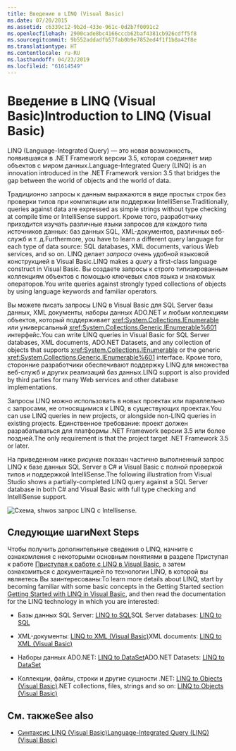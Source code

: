 ```yaml
---
title: Введение в LINQ (Visual Basic)
ms.date: 07/20/2015
ms.assetid: c6339c12-9b2d-433e-961c-0d2b7f0091c2
ms.openlocfilehash: 2900cade8bc4166cccb62baf4381cb926cdff5f8
ms.sourcegitcommit: 9b552addadfb57fab0b9e7852ed4f1f1b8a42f8e
ms.translationtype: HT
ms.contentlocale: ru-RU
ms.lasthandoff: 04/23/2019
ms.locfileid: "61614549"
---
```

# <a name="introduction-to-linq-visual-basic"></a><span data-ttu-id="49b39-102">Введение в LINQ (Visual Basic)</span><span class="sxs-lookup"><span data-stu-id="49b39-102">Introduction to LINQ (Visual Basic)</span></span>
<span data-ttu-id="49b39-103">LINQ (Language-Integrated Query) — это новая возможность, появившаяся в .NET Framework версии 3.5, которая соединяет мир объектов с миром данных.</span><span class="sxs-lookup"><span data-stu-id="49b39-103">Language-Integrated Query (LINQ) is an innovation introduced in the .NET Framework version 3.5 that bridges the gap between the world of objects and the world of data.</span></span>  
  
 <span data-ttu-id="49b39-104">Традиционно запросы к данным выражаются в виде простых строк без проверки типов при компиляции или поддержки IntelliSense.</span><span class="sxs-lookup"><span data-stu-id="49b39-104">Traditionally, queries against data are expressed as simple strings without type checking at compile time or IntelliSense support.</span></span> <span data-ttu-id="49b39-105">Кроме того, разработчику приходится изучать различные языки запросов для каждого типа источников данных: баз данных SQL, XML-документов, различных веб-служб и т. д.</span><span class="sxs-lookup"><span data-stu-id="49b39-105">Furthermore, you have to learn a different query language for each type of data source: SQL databases, XML documents, various Web services, and so on.</span></span> <span data-ttu-id="49b39-106">LINQ делает *запроса* очень удобной языковой конструкцией в Visual Basic.</span><span class="sxs-lookup"><span data-stu-id="49b39-106">LINQ makes a *query* a first-class language construct in Visual Basic.</span></span> <span data-ttu-id="49b39-107">Вы создаете запросы к строго типизированным коллекциям объектов с помощью ключевых слов языка и знакомых операторов.</span><span class="sxs-lookup"><span data-stu-id="49b39-107">You write queries against strongly typed collections of objects by using language keywords and familiar operators.</span></span>  
  
 <span data-ttu-id="49b39-108">Вы можете писать запросы LINQ в Visual Basic для SQL Server базы данных, XML документы, наборы данных ADO.NET и любым коллекциям объектов, который поддерживает <xref:System.Collections.IEnumerable> или универсальный <xref:System.Collections.Generic.IEnumerable%601> интерфейс.</span><span class="sxs-lookup"><span data-stu-id="49b39-108">You can write LINQ queries in Visual Basic for SQL Server databases, XML documents, ADO.NET Datasets, and any collection of objects that supports <xref:System.Collections.IEnumerable> or the generic <xref:System.Collections.Generic.IEnumerable%601> interface.</span></span> <span data-ttu-id="49b39-109">Кроме того, сторонние разработчики обеспечивают поддержку LINQ для множества веб-служб и других реализаций баз данных.</span><span class="sxs-lookup"><span data-stu-id="49b39-109">LINQ support is also provided by third parties for many Web services and other database implementations.</span></span>  
  
 <span data-ttu-id="49b39-110">Запросы LINQ можно использовать в новых проектах или параллельно с запросами, не относящимися к LINQ, в существующих проектах.</span><span class="sxs-lookup"><span data-stu-id="49b39-110">You can use LINQ queries in new projects, or alongside non-LINQ queries in existing projects.</span></span> <span data-ttu-id="49b39-111">Единственное требование: проект должен разрабатываться для платформы .NET Framework версии 3.5 или более поздней.</span><span class="sxs-lookup"><span data-stu-id="49b39-111">The only requirement is that the project target .NET Framework 3.5 or later.</span></span>  
  
 <span data-ttu-id="49b39-112">На приведенном ниже рисунке показан частично выполненный запрос LINQ к базе данных SQL Server в C# и Visual Basic с полной проверкой типов и поддержкой IntelliSense.</span><span class="sxs-lookup"><span data-stu-id="49b39-112">The following illustration from Visual Studio shows a partially-completed LINQ query against a SQL Server database in both C# and Visual Basic with full type checking and IntelliSense support.</span></span>  
  
 ![Схема, shwos запрос LINQ с Intellisense.](./media/introduction-to-linq/linq-query-intellisense.png)  
  
## <a name="next-steps"></a><span data-ttu-id="49b39-114">Следующие шаги</span><span class="sxs-lookup"><span data-stu-id="49b39-114">Next Steps</span></span>  
 <span data-ttu-id="49b39-115">Чтобы получить дополнительные сведения о LINQ, начните с ознакомления с некоторыми основным понятиями в разделе Приступая к работе [Приступая к работе с LINQ в Visual Basic](../../../../visual-basic/programming-guide/concepts/linq/getting-started-with-linq.md), а затем ознакомиться с документацией по технологии LINQ, в которой вы являетесь Вы заинтересованы:</span><span class="sxs-lookup"><span data-stu-id="49b39-115">To learn more details about LINQ, start by becoming familiar with some basic concepts in the Getting Started section [Getting Started with LINQ in Visual Basic](../../../../visual-basic/programming-guide/concepts/linq/getting-started-with-linq.md), and then read the documentation for the LINQ technology in which you are interested:</span></span>  
  
- <span data-ttu-id="49b39-116">Базы данных SQL Server: [LINQ to SQL](../../../../framework/data/adonet/sql/linq/index.md)</span><span class="sxs-lookup"><span data-stu-id="49b39-116">SQL Server databases: [LINQ to SQL](../../../../framework/data/adonet/sql/linq/index.md)</span></span>  
  
- <span data-ttu-id="49b39-117">XML-документы: [LINQ to XML (Visual Basic)](../../../../visual-basic/programming-guide/concepts/linq/linq-to-xml.md)</span><span class="sxs-lookup"><span data-stu-id="49b39-117">XML documents: [LINQ to XML (Visual Basic)](../../../../visual-basic/programming-guide/concepts/linq/linq-to-xml.md)</span></span>  
  
- <span data-ttu-id="49b39-118">Наборы данных ADO.NET: [LINQ to DataSet](../../../../framework/data/adonet/linq-to-dataset.md)</span><span class="sxs-lookup"><span data-stu-id="49b39-118">ADO.NET Datasets: [LINQ to DataSet](../../../../framework/data/adonet/linq-to-dataset.md)</span></span>  
  
- <span data-ttu-id="49b39-119">Коллекции, файлы, строки и другие сущности .NET: [LINQ to Objects (Visual Basic)](../../../../visual-basic/programming-guide/concepts/linq/linq-to-objects.md)</span><span class="sxs-lookup"><span data-stu-id="49b39-119">.NET collections, files, strings and so on: [LINQ to Objects (Visual Basic)](../../../../visual-basic/programming-guide/concepts/linq/linq-to-objects.md)</span></span>  
  
## <a name="see-also"></a><span data-ttu-id="49b39-120">См. также</span><span class="sxs-lookup"><span data-stu-id="49b39-120">See also</span></span>

- [<span data-ttu-id="49b39-121">Синтаксис LINQ (Visual Basic)</span><span class="sxs-lookup"><span data-stu-id="49b39-121">Language-Integrated Query (LINQ) (Visual Basic)</span></span>](../../../../visual-basic/programming-guide/concepts/linq/index.md)
